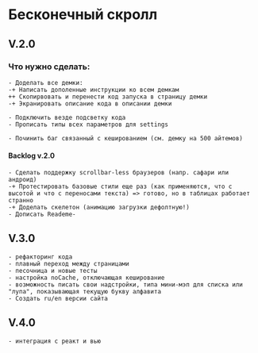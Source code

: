 # Бесконечный скролл

## V.2.0

### Что нужно сделать:
    - Доделать все демки:
    -+ Написать дополенные инструкции ко всем демкам 
    ++ Скопирвовать и перенести код запуска в страницу демки
    -+ Экранировать описание кода в описании демки

    - Подключить везде подсветку кода
    - Прописать типы всех параметров для settings

    - Починить баг связанный с кешированием (см. демку на 500 айтемов)

#### Backlog v.2.0
    - Сделать поддержку scrollbar-less браузеров (напр. сафари или андроид)
    -+ Протестировать базовые стили еще раз (как применяются, что с высотой и что с переносами текста) => готово, но в таблицах работает странно
    -+ Доделать скелетон (анимацию загрузки дефолтную!)
    - Дописать Reademe-

## V.3.0
    - рефакторинг кода
    - плавный переход между страницами
    - песочница и новые тесты
    - настройка noCache, отключающая кеширование
    - возможность писать свои надстройки, типа мини-мэп для списка или "лупа", показывающая текущую букву алфавита
    - Создать ru/en версии сайта


## V.4.0
    - интеграция с реакт и вью
